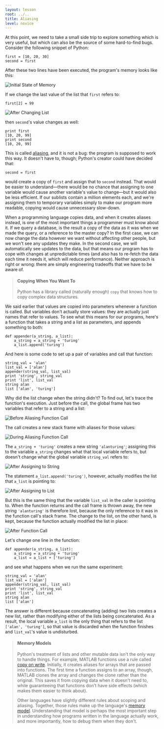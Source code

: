 ```yaml
---
layout: lesson
root: ../..
title: Aliasing
level: novice
---
```

At this point,
we need to take a small side trip to explore something which is very useful,
but which can also be the source of some hard-to-find bugs.
Consider the following snippet of Python:

~~~
first = [10, 20, 30]
second = first
~~~

After these two lines have been executed,
the program's memory looks like this:

<img src="extras/novice/img/python-alias-01.svg" alt="Initial State of Memory" />

If we change the last value of the list that `first` refers to:

~~~
first[2] = 99
~~~

<img src="extras/novice/img/python-alias-02.svg" alt="After Changing List" />

then `second`'s value changes as well:

~~~
print first
[10, 20, 99]
print second
[10, 20, 99]
~~~

This is called [aliasing](../gloss.html#alias),
and it is not a bug:
the program is supposed to work this way.
It doesn't have to, though;
Python's creator could have decided that:

~~~
second = first
~~~

would create a copy of `first`
and assign that to `second` instead.
That would be easier to understand&mdash;there would be no chance that
assigning to one variable would cause another variable's value to change&mdash;but
it would also be less efficient.
If our sublists contain a million elements each,
and we're assigning them to temporary variables
simply to make our program more readable,
copying would cause unnecessary slow-down.

When a programming language copies data,
and when it creates aliases instead,
is one of the most important things a programmer must know about it.
If we query a database,
is the result a copy of the data as it was when we made the query,
or a reference to the master copy?
In the first case,
we can now change the data however we want without affecting other people,
but we won't see any updates they make.
In the second case,
we will automatically see updates to the data,
but that means our program has to cope with changes at unpredictable times
(and also has to re-fetch the data each time it needs it,
which will reduce performance).
Neither approach is right or wrong:
there are simply engineering tradeoffs that we have to be aware of.

> #### Copying When You Want To
>
> Python has a library called (naturally enough) `copy`
> that knows how to copy complex data structures.

We said earlier that
values are copied into parameters whenever a function is called.
But variables don't actually store values:
they are actually just names that refer to values.
To see what this means for our programs,
here's a function that takes a string and a list as parameters,
and appends something to both:

~~~
def appender(a_string, a_list):
    a_string = a_string + 'turing'
    a_list.append('turing')
~~~

And here is some code to set up a pair of variables and call that function:

~~~
string_val = 'alan'
list_val = ['alan']
appender(string_val, list_val)
print 'string', string_val
print 'list', list_val
string alan
list ['alan', 'turing']
~~~

Why did the list change when the string didn't?
To find out,
let's trace the function's execution.
Just before the call,
the global frame has two variables
that refer to a string and a list:

<img src="extras/novice/img/python-alias-03.svg" alt="Before Aliasing Function Call" />

The call creates a new stack frame with aliases for those values:

<img src="extras/novice/img/python-alias-04.svg" alt="During Aliasing Function Call" />

The `a_string + 'turing'` creates a new string `'alanturing'`;
assigning this to the variable `a_string`
changes what that local variable refers to,
but doesn't change what the global variable `string_val` refers to:

<img src="extras/novice/img/python-alias-05.svg" alt="After Assigning to String" />

The statement `a_list.append('turing')`,
however,
actually modifies the list that `a_list` is pointing to:

<img src="extras/novice/img/python-alias-06.svg" alt="After Assigning to List" />

But this is the same thing that the variable `list_val` in the caller is pointing to.
When the function returns and the call frame is thrown away,
the new string `'alanturing'` is therefore lost,
because the only reference to it was in the function call's stack frame.
The change to the list,
on the other hand,
is kept,
because the function actually modified the list in place:

<img src="extras/novice/img/python-alias-07.svg" alt="After Function Call" />

Let's change one line in the function:

~~~
def appender(a_string, a_list):
    a_string = a_string + 'turing'
    a_list = a_list + ['turing']
~~~

and see what happens when we run the same experiment:

~~~
string_val = 'alan'
list_val = ['alan']
appender(string_val, list_val)
print 'string', string_val
print 'list', list_val
string alan
list ['alan']
~~~

The answer is different because
concatenating (adding) two lists creates a new list,
rather than modifying either of the lists being concatenated.
As a result,
the local variable `a_list` is the only thing that refers to the list
`['alan', 'turing']`,
so that value is discarded when the function finishes
and `list_val`'s value is undisturbed.

> #### Memory Models
>
> Python's treatment of lists and other mutable data
> isn't the only way to handle things.
> For example,
> MATLAB functions
> use a rule called [copy on write](../gloss.html#copy-on-write).
> Initially,
> it creates aliases for arrays that are passed into functions.
> The first time a function assigns to an array,
> though,
> MATLAB clones the array
> and changes the clone rather than the original.
> This saves it from copying data when it doesn't need to,
> while guaranteeing that functions don't have side effects
> (which makes them easier to think about).
> 
> Other languages have slightly different rules about scoping and aliasing.
> Together,
> those rules make up the language's
> [memory model](../gloss.html#memory-model).
> Understanding that model is perhaps the most important step
> in understanding how programs written in the language actually work,
> and more importantly,
> how to debug them when they don't.
